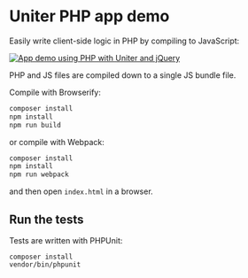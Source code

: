 Uniter PHP app demo
===================

Easily write client-side logic in PHP by compiling to JavaScript:

[
![App demo using PHP with Uniter and jQuery](https://uniter.github.io/uniter-jquery/img/app_demo.gif)
](https://uniter.github.io/uniter-jquery/)

PHP and JS files are compiled down to a single JS bundle file.

Compile with Browserify:

```javascript
composer install
npm install
npm run build
```

or compile with Webpack:

```javascript
composer install
npm install
npm run webpack
```

and then open `index.html` in a browser.

Run the tests
-------------

Tests are written with PHPUnit:

```shell
composer install
vendor/bin/phpunit
```
